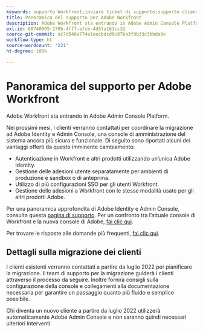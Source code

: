 ```yaml
---
keywords: supporto Workfront;inviare ticket di supporto;supporto clienti
title: Panoramica del supporto per Adobe Workfront
description: Adobe Workfront sta entrando in Adobe Admin Console Platform.
exl-id: 00740005-270b-4ff7-afcb-4d5fa161cc32
source-git-commit: ac7d548a774a1eecbdcd0c87ba3f9b33c3bbda0e
workflow-type: ht
source-wordcount: '221'
ht-degree: 100%

---
```


# Panoramica del supporto per Adobe Workfront

Adobe Workfront sta entrando in Adobe Admin Console Platform.

Nei prossimi mesi, i clienti verranno contattati per coordinare la migrazione ad Adobe Identity e Admin Console, una console di amministrazione del sistema ancora più sicura e funzionale. Di seguito sono riportati alcuni dei vantaggi offerti da questo imminente cambiamento:

* Autenticazione in Workfront e altri prodotti utilizzando un’unica Adobe Identity.
* Gestione delle adesioni utente separatamente per ambienti di produzione e sandbox o di anteprima.
* Utilizzo di più configurazioni SSO per gli utenti Workfront.
* Gestione delle adesioni a Workfront con le stesse modalità usate per gli altri prodotti Adobe.

Per una panoramica approfondita di Adobe Identity e Admin Console, consulta questa [pagina di supporto](https://helpx.adobe.com/it/enterprise/admin-guide.html). Per un confronto tra l’attuale console di Workfront e la nuova console di Adobe, [fai clic qui](https://one.workfront.com/s/document-item?bundleId=the-new-workfront-experience&amp;topicId=Content%2FAdministration_and_Setup%2FGet_started-WF_administration%2Factions-in-admin-console.htm&amp;_LANG=enus).

<!--
New URL for July 27:
https://experienceleague.adobe.com/docs/workfront/using/administration-and-setup/get-started-administration/actions-in-admin-console.html
-->

Per trovare le risposte alle domande più frequenti, [fai clic qui](faq.md).

## Dettagli sulla migrazione dei clienti

I clienti esistenti verranno contattati a partire da luglio 2022 per pianificare la migrazione. Il team di supporto per la migrazione guiderà i clienti attraverso il processo da seguire. Inoltre fornirà consigli sulla configurazione della console e collegamenti alla documentazione necessaria per garantire un passaggio quanto più fluido e semplice possibile.

Chi diventa un nuovo cliente a partire da luglio 2022 utilizzerà automaticamente Adobe Admin Console e non saranno quindi necessari ulteriori interventi.
